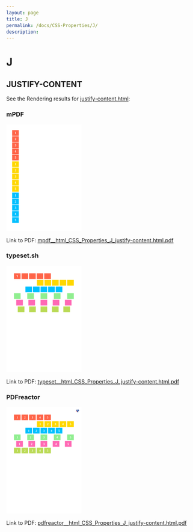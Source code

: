 ```yaml
---
layout: page
title: J
permalink: /docs/CSS-Properties/J/
description: 
---
```


# J



## JUSTIFY-CONTENT

See the Rendering results for [justify-content.html](/html/CSS%20Properties/J/justify-content.html):

### mPDF
![](mpdf__html_CSS_Properties_J_justify-content.html.png) 

Link to PDF: [mpdf__html_CSS_Properties_J_justify-content.html.pdf](mpdf__html_CSS_Properties_J_justify-content.html.pdf)

### typeset.sh
![](typeset__html_CSS_Properties_J_justify-content.html.png) 

Link to PDF: [typeset__html_CSS_Properties_J_justify-content.html.pdf](typeset__html_CSS_Properties_J_justify-content.html.pdf)

### PDFreactor
![](pdfreactor__html_CSS_Properties_J_justify-content.html.png) 

Link to PDF: [pdfreactor__html_CSS_Properties_J_justify-content.html.pdf](pdfreactor__html_CSS_Properties_J_justify-content.html.pdf)



